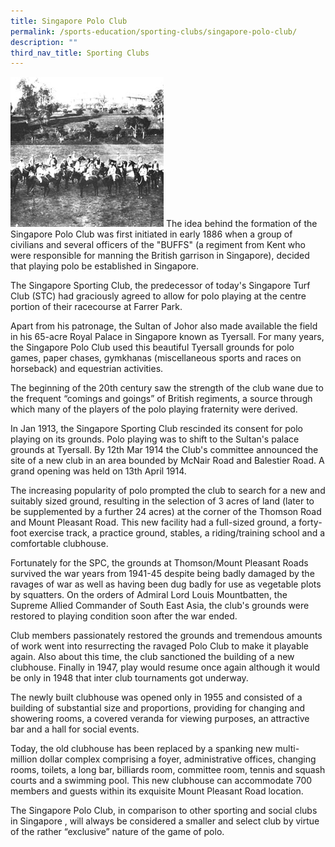 ```yaml
---
title: Singapore Polo Club
permalink: /sports-education/sporting-clubs/singapore-polo-club/
description: ""
third_nav_title: Sporting Clubs
---
```

![Singapore Polo Club](/images/Sport%20Education/Sporting%20Clubs/PoloClub.jpeg)
The idea behind the formation of the Singapore Polo Club was first initiated in early 1886 when a group of civilians and several officers of the "BUFFS" (a regiment from Kent who were responsible for manning the British garrison in Singapore), decided that playing polo be established in Singapore.   
  
The Singapore Sporting Club, the predecessor of today's Singapore Turf Club (STC) had graciously agreed to allow for polo playing at the centre portion of their racecourse at Farrer Park.  
  
Apart from his patronage, the Sultan of Johor also made available the field in his 65-acre Royal Palace in Singapore known as Tyersall. For many years, the Singapore Polo Club used this beautiful Tyersall grounds for polo games, paper chases, gymkhanas (miscellaneous sports and races on horseback) and equestrian activities.   
  
The beginning of the 20th century saw the strength of the club wane due to the frequent “comings and goings” of British regiments, a source through which many of the players of the polo playing fraternity were derived.   
  
In Jan 1913, the Singapore Sporting Club rescinded its consent for polo playing on its grounds. Polo playing was to shift to the Sultan's palace grounds at Tyersall. By 12th Mar 1914 the Club's committee announced the site of a new club in an area bounded by McNair Road and Balestier Road. A grand opening was held on 13th April 1914.   
  
The increasing popularity of polo prompted the club to search for a new and suitably sized ground, resulting in the selection of 3 acres of land (later to be supplemented by a further 24 acres) at the corner of the Thomson Road and Mount Pleasant Road. This new facility had a full-sized ground, a forty-foot exercise track, a practice ground, stables, a riding/training school and a comfortable clubhouse.   

Fortunately for the SPC, the grounds at Thomson/Mount Pleasant Roads survived the war years from 1941-45 despite being badly damaged by the ravages of war as well as having been dug badly for use as vegetable plots by squatters. On the orders of Admiral Lord Louis Mountbatten, the Supreme Allied Commander of South East Asia, the club's grounds were restored to playing condition soon after the war ended.   

Club members passionately restored the grounds and tremendous amounts of work went into resurrecting the ravaged Polo Club to make it playable again. Also about this time, the club sanctioned the building of a new clubhouse. Finally in 1947, play would resume once again although it would be only in 1948 that inter club tournaments got underway.  

The newly built clubhouse was opened only in 1955 and consisted of a building of substantial size and proportions, providing for changing and showering rooms, a covered veranda for viewing purposes, an attractive bar and a hall for social events.   

Today, the old clubhouse has been replaced by a spanking new multi-million dollar complex comprising a foyer, administrative offices, changing rooms, toilets, a long bar, billiards room, committee room, tennis and squash courts and a swimming pool. This new clubhouse can accommodate 700 members and guests within its exquisite Mount Pleasant Road location.   

The Singapore Polo Club, in comparison to other sporting and social clubs in Singapore , will always be considered a smaller and select club by virtue of the rather “exclusive” nature of the game of polo.